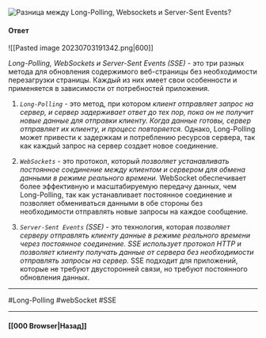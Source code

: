 ![Разница между Long-Polling, Websockets и Server-Sent Events?](https://youtu.be/xZLxdts7ZW4?t=98)

#### Ответ

![[Pasted image 20230703191342.png|600]]

*Long-Polling, WebSockets и Server-Sent Events (SSE)* - это три разных метода для обновления содержимого веб-страницы без необходимости перезагрузки страницы. Каждый из них имеет свои особенности и применяется в зависимости от потребностей приложения.

1. *`Long-Polling`* - это метод, при котором *клиент отправляет запрос на сервер, и сервер задерживает ответ до тех пор, пока он не получит новые данные для отправки клиенту. Когда данные готовы, сервер отправляет их клиенту, и процесс повторяется.* Однако, Long-Polling может привести к задержкам и потреблению ресурсов сервера, так как каждый запрос на сервер создает новое соединение.
    
2. *`WebSockets`* - это протокол, который *позволяет устанавливать постоянное соединение между клиентом и сервером для обмена данными в режиме реального времени.* WebSocket обеспечивает более эффективную и масштабируемую передачу данных, чем Long-Polling, так как устанавливает постоянное соединение и позволяет обмениваться данными в обе стороны без необходимости отправлять новые запросы на каждое сообщение.
    
3. *`Server-Sent Events` (SSE)* - это технология, которая *позволяет серверу отправлять клиенту данные в режиме реального времени через постоянное соединение. SSE использует протокол HTTP и позволяет клиенту получать данные от сервера без необходимости отправлять запросы на сервер.* SSE подходит для приложений, которые не требуют двусторонней связи, но требуют постоянного обновления данных.

___
#Long-Polling #webSocket #SSE

___

#### [[000 Browser|Назад]]